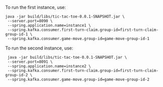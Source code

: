 

To run the first instance, use: 

```shell
java -jar build/libs/tic-tac-toe-0.0.1-SNAPSHOT.jar \
 --server.port=8090 \
 --spring.application.name=instance1 \
 --spring.kafka.consumer.first-turn-claim.group-id=first-turn-claim-group-id-1 \
 --spring.kafka.consumer.game-move.group-id=game-move-group-id-1

```
To run the second instance, use:

```shell
 java -jar build/libs/tic-tac-toe-0.0.1-SNAPSHOT.jar \
 --server.port=8091 \
 --spring.application.name=instance2 \
 --spring.kafka.consumer.first-turn-claim.group-id=first-turn-claim-group-id-2 \
 --spring.kafka.consumer.game-move.group-id=game-move-group-id-2

```
